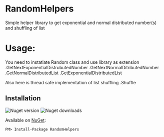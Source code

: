 # RandomHelpers
Simple helper library to get exponential and normal distributed number(s) and shuffling of list
# Usage:
You need to instatiate Random class and use library as extension
.GetNextExponentialDistrubutedNumber
.GetNextNormalDitributedNumber
.GetNormalDistributedList
.GetExponentialDistributedList

Also here is thread safe implementation of list shuffling
.Shuffle

## Installation
![Nuget version](https://img.shields.io/nuget/v/randomhelpers.svg) ![Nuget downloads](https://img.shields.io/nuget/dt/randomhelpers.svg)

Available on [NuGet](https://www.nuget.org/packages/randomhelpers/):
```
PM> Install-Package RandomHelpers
```
